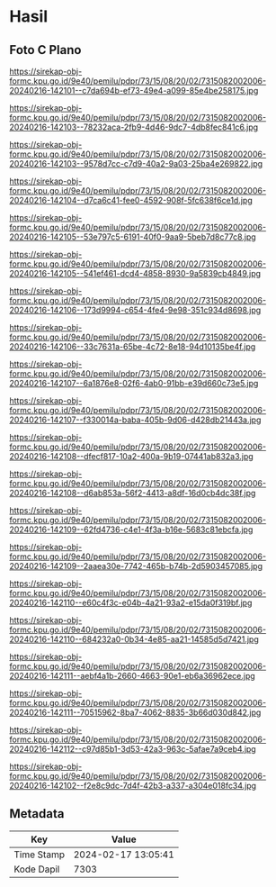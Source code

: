 # Hasil

## Foto C Plano

https://sirekap-obj-formc.kpu.go.id/9e40/pemilu/pdpr/73/15/08/20/02/7315082002006-20240216-142101--c7da694b-ef73-49e4-a099-85e4be258175.jpg

https://sirekap-obj-formc.kpu.go.id/9e40/pemilu/pdpr/73/15/08/20/02/7315082002006-20240216-142103--78232aca-2fb9-4d46-9dc7-4db8fec841c6.jpg

https://sirekap-obj-formc.kpu.go.id/9e40/pemilu/pdpr/73/15/08/20/02/7315082002006-20240216-142103--9578d7cc-c7d9-40a2-9a03-25ba4e269822.jpg

https://sirekap-obj-formc.kpu.go.id/9e40/pemilu/pdpr/73/15/08/20/02/7315082002006-20240216-142104--d7ca6c41-fee0-4592-908f-5fc638f6ce1d.jpg

https://sirekap-obj-formc.kpu.go.id/9e40/pemilu/pdpr/73/15/08/20/02/7315082002006-20240216-142105--53e797c5-6191-40f0-9aa9-5beb7d8c77c8.jpg

https://sirekap-obj-formc.kpu.go.id/9e40/pemilu/pdpr/73/15/08/20/02/7315082002006-20240216-142105--541ef461-dcd4-4858-8930-9a5839cb4849.jpg

https://sirekap-obj-formc.kpu.go.id/9e40/pemilu/pdpr/73/15/08/20/02/7315082002006-20240216-142106--173d9994-c654-4fe4-9e98-351c934d8698.jpg

https://sirekap-obj-formc.kpu.go.id/9e40/pemilu/pdpr/73/15/08/20/02/7315082002006-20240216-142106--33c7631a-65be-4c72-8e18-94d10135be4f.jpg

https://sirekap-obj-formc.kpu.go.id/9e40/pemilu/pdpr/73/15/08/20/02/7315082002006-20240216-142107--6a1876e8-02f6-4ab0-91bb-e39d660c73e5.jpg

https://sirekap-obj-formc.kpu.go.id/9e40/pemilu/pdpr/73/15/08/20/02/7315082002006-20240216-142107--f330014a-baba-405b-9d06-d428db21443a.jpg

https://sirekap-obj-formc.kpu.go.id/9e40/pemilu/pdpr/73/15/08/20/02/7315082002006-20240216-142108--dfecf817-10a2-400a-9b19-07441ab832a3.jpg

https://sirekap-obj-formc.kpu.go.id/9e40/pemilu/pdpr/73/15/08/20/02/7315082002006-20240216-142108--d6ab853a-56f2-4413-a8df-16d0cb4dc38f.jpg

https://sirekap-obj-formc.kpu.go.id/9e40/pemilu/pdpr/73/15/08/20/02/7315082002006-20240216-142109--62fd4736-c4e1-4f3a-b16e-5683c81ebcfa.jpg

https://sirekap-obj-formc.kpu.go.id/9e40/pemilu/pdpr/73/15/08/20/02/7315082002006-20240216-142109--2aaea30e-7742-465b-b74b-2d5903457085.jpg

https://sirekap-obj-formc.kpu.go.id/9e40/pemilu/pdpr/73/15/08/20/02/7315082002006-20240216-142110--e60c4f3c-e04b-4a21-93a2-e15da0f319bf.jpg

https://sirekap-obj-formc.kpu.go.id/9e40/pemilu/pdpr/73/15/08/20/02/7315082002006-20240216-142110--684232a0-0b34-4e85-aa21-14585d5d7421.jpg

https://sirekap-obj-formc.kpu.go.id/9e40/pemilu/pdpr/73/15/08/20/02/7315082002006-20240216-142111--aebf4a1b-2660-4663-90e1-eb6a36962ece.jpg

https://sirekap-obj-formc.kpu.go.id/9e40/pemilu/pdpr/73/15/08/20/02/7315082002006-20240216-142111--70515962-8ba7-4062-8835-3b66d030d842.jpg

https://sirekap-obj-formc.kpu.go.id/9e40/pemilu/pdpr/73/15/08/20/02/7315082002006-20240216-142112--c97d85b1-3d53-42a3-963c-5afae7a9ceb4.jpg

https://sirekap-obj-formc.kpu.go.id/9e40/pemilu/pdpr/73/15/08/20/02/7315082002006-20240216-142102--f2e8c9dc-7d4f-42b3-a337-a304e018fc34.jpg


## Metadata

| Key        | Value               |
| ---------- | ------------------- |
| Time Stamp | 2024-02-17 13:05:41 |
| Kode Dapil | 7303                |



